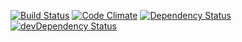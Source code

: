 [![Build Status](https://travis-ci.org/sdob/dsfe.svg?branch=master)](https://travis-ci.org/sdob/dsfe)
[![Code Climate](https://codeclimate.com/github/sdob/dsfe/badges/gpa.svg)](https://codeclimate.com/github/sdob/dsfe)
[![Dependency Status](https://david-dm.org/sdob/dsfe.svg)](https://david-dm.org/sdob/dsfe)
[![devDependency Status](https://david-dm.org/sdob/dsfe/dev-status.svg)](https://david-dm.org/sdob/dsfe#info=devDependencies)
